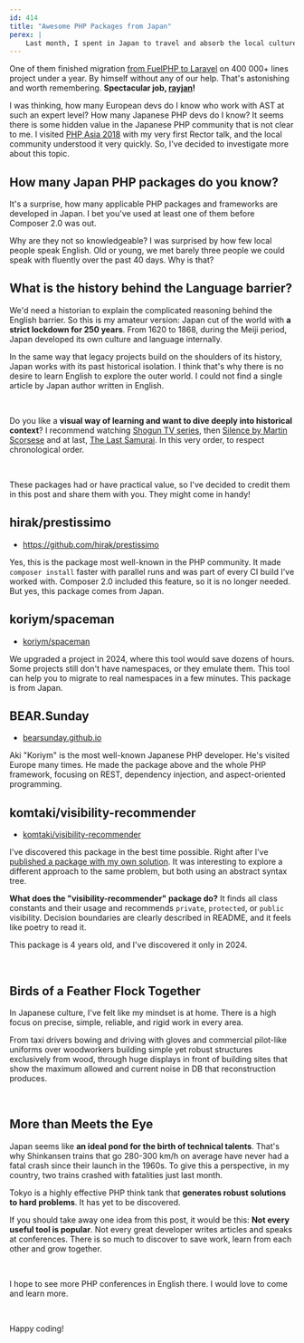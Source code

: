```yaml
---
id: 414
title: "Awesome PHP Packages from Japan"
perex: |
    Last month, I spent in Japan to travel and absorb the local culture. I've also pinged a few friends I knew from Rector and AST projects in the past. I was surprised by how productive the PHP community is around here, with tools I'd personally use and ideas that inspire me.
---
```


One of them finished migration [from FuelPHP to Laravel](https://getrector.com/blog/success-story-of-automated-framework-migration-from-fuelphp-to-laravel-of-400k-lines-application) on 400 000+ lines project under a year. By himself without any of our help. That's astonishing and worth remembering. **Spectacular job, [rayjan](https://github.com/rajyan)!**

I was thinking, how many European devs do I know who work with AST at such an expert level? How many Japanese PHP devs do I know? It seems there is some hidden value in the Japanese PHP community that is not clear to me. I visited [PHP Asia 2018](https://2018.phpconf.asia/) with my very first Rector talk, and the local community understood it very quickly. So, I've decided to investigate more about this topic.

## How many Japan PHP packages do you know?

It's a surprise, how many applicable PHP packages and frameworks are developed in Japan. I bet you've used at least one of them before Composer 2.0 was out.

Why are they not so knowledgeable? I was surprised by how few local people speak English. Old or young, we met barely three people we could speak with fluently over the past 40 days. Why is that?

## What is the history behind the Language barrier?

We'd need a historian to explain the complicated reasoning behind the English barrier. So this is my amateur version: Japan cut of the world with **a strict lockdown for 250 years**. From 1620 to 1868, during the Meiji period, Japan developed its own culture and language internally.

In the same way that legacy projects build on the shoulders of its history, Japan works with its past historical isolation. I think that's why there is no desire to learn English to explore the outer world. I could not find a single article by Japan author written in English.

<br>

Do you like a **visual way of learning and want to dive deeply into historical context**? I recommend watching [Shogun TV series](https://www.imdb.com/title/tt2788316/), then [Silence by Martin Scorsese](https://www.imdb.com/title/tt0490215/) and at last, [The Last Samurai](https://www.imdb.com/title/tt0325710/). In this very order, to respect chronological order.

<br>

These packages had or have practical value, so I've decided to credit them in this post and share them with you. They might come in handy!

## hirak/prestissimo

* https://github.com/hirak/prestissimo

Yes, this is the package most well-known in the PHP community. It made `composer install` faster with parallel runs and was part of every CI build I've worked with. Composer 2.0 included this feature, so it is no longer needed. But yes, this package comes from Japan.

## koriym/spaceman

* [koriym/spaceman](https://github.com/koriym/spaceman)

We upgraded a project in 2024, where this tool would save dozens of hours. Some projects still don't have namespaces, or they emulate them. This tool can help you to migrate to real namespaces in a few minutes. This package is from Japan.

## BEAR.Sunday

* [bearsunday.github.io](https://bearsunday.github.io/)

Aki "Koriym" is the most well-known Japanese PHP developer. He's visited Europe many times.
He made the package above and the whole PHP framework, focusing on REST, dependency injection, and aspect-oriented programming.

## komtaki/visibility-recommender

* [komtaki/visibility-recommender](https://github.com/komtaki/visibility-recommender)

I've discovered this package in the best time possible. Right after I've [published a package with my own solution](/blog/how-to-add-visbility-to-338-class-constants-in-25-seconds). It was interesting to explore a different approach to the same problem, but both using an abstract syntax tree.

**What does the "visibility-recommender" package do?** It finds all class constants and their usage and recommends `private`, `protected`, or `public` visibility. Decision boundaries are clearly described in README, and it feels like poetry to read it.

This package is 4 years old, and I've discovered it only in 2024.

<br>

## Birds of a Feather Flock Together

In Japanese culture, I've felt like my mindset is at home. There is a high focus on precise, simple, reliable, and rigid work in every area.

From taxi drivers bowing and driving with gloves and commercial pilot-like uniforms over woodworkers building simple yet robust structures exclusively from wood, through huge displays in front of building sites that show the maximum allowed and current noise in DB that reconstruction produces.

<br>

## More than Meets the Eye

Japan seems like **an ideal pond for the birth of technical talents**. That's why Shinkansen trains that go 280-300 km/h on average have never had a fatal crash since their launch in the 1960s. To give this a perspective, in my country, two trains crashed with fatalities just last month.

Tokyo is a highly effective PHP think tank that **generates robust solutions to hard problems**. It has yet to be discovered.

If you should take away one idea from this post, it would be this: **Not every useful tool is popular**. Not every great developer writes articles and speaks at conferences. There is so much to discover to save work, learn from each other and grow together.

<br>

I hope to see more PHP conferences in English there. I would love to come and learn more.

<br>

Happy coding!
